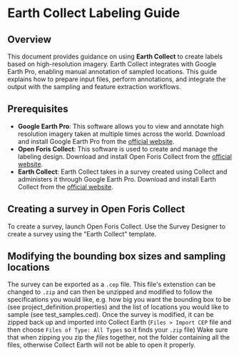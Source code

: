 # Earth Collect Labeling Guide

## Overview
This document provides guidance on using **Earth Collect** to create labels based on high-resolution imagery. Earth Collect integrates with Google Earth Pro, enabling manual annotation of sampled locations. This guide explains how to prepare input files, perform annotations, and integrate the output with the sampling and feature extraction workflows.

## Prerequisites
- **Google Earth Pro**: This software allows you to view and annotate high resolution imagery taken at multiple times across the world. Download and install Google Earth Pro from the [official website](https://www.google.com/earth/about/versions/).
- **Open Foris Collect**: This software is used to create and manage the labeling design. Download and install Open Foris Collect from the [official website](https://openforis.org/solutions/collect/).
- **Earth Collect**: Earth Collect takes in a survey created using Collect and administers it through Google Earth Pro. Download and install Earth Collect from the [official website](https://openforis.org/solutions/collect-earth/).

## Creating a survey in Open Foris Collect
To create a survey, launch Open Foris Collect. Use the Survey Designer to create a survey using the "Earth Collect" template. 

## Modifying the bounding box sizes and sampling locations
The survey can be exported as a `.cep` file. This file's extenstion can be changed to `.zip` and can then be unzipped and modified to follow the specifications you would like, e.g. how big you want the bounding box to be (see project_definition.properties) and the list of locations you would like to sample (see test_samples.ced). Once the survey is modified, it can be zipped back up and imported into Collect Earth (`Files > Import CEP` file and then choose `Files of Type: All Types` so it finds your `.zip` file) Wake sure that when zipping you zip the *files* together, not the folder containing all the files, otherwise Collect Earth will not be able to open it properly. 


